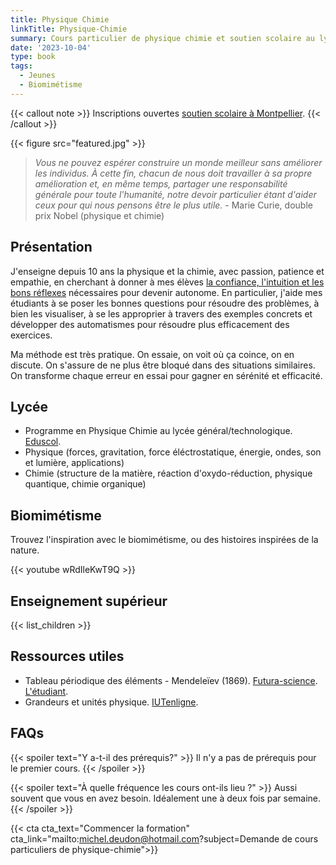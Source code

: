 ```yaml
---
title: Physique Chimie
linkTitle: Physique-Chimie
summary: Cours particulier de physique chimie et soutien scolaire au lycée à Montpellier. Formation sur l'observation de la Terre en master/doctorat.
date: '2023-10-04'
type: book
tags:
  - Jeunes
  - Biomimétisme
---
```


{{< callout note >}}
Inscriptions ouvertes <a href="https://www.mtpcours.fr/en/p/soutien-scolaire-maths-montpellier/">soutien scolaire à Montpellier</a>.
{{< /callout >}}

{{< figure src="featured.jpg" >}}

> <i> Vous ne pouvez espérer construire un monde meilleur sans améliorer les individus. À cette fin, chacun de nous doit travailler à sa propre amélioration et, en même temps, partager une responsabilité générale pour toute l'humanité, notre devoir particulier étant d'aider ceux pour qui nous pensons être le plus utile. </i> - Marie Curie, double prix Nobel (physique et chimie)

## Présentation

J'enseigne depuis 10 ans la physique et la chimie, avec passion, patience et empathie, en cherchant à donner à mes élèves [la confiance, l'intuition et les bons réflexes](https://www.mtpcours.fr/p/7-astuces-pour-progresser-en-maths/) nécessaires pour devenir autonome. En particulier, j'aide mes étudiants à se poser les bonnes questions pour résoudre des problèmes, à bien les visualiser, à se les approprier à travers des exemples concrets et développer des automatismes pour résoudre plus efficacement des exercices.

Ma méthode est très pratique. On essaie, on voit où ça coince, on en discute. On s'assure de ne plus être bloqué dans des situations similaires. On transforme chaque erreur en essai pour gagner en sérénité et efficacité.

## Lycée

- Programme en Physique Chimie au lycée général/technologique. [Eduscol](https://eduscol.education.fr/1648/programmes-et-ressources-en-physique-chimie-voie-gt).
- Physique (forces, gravitation, force éléctrostatique, énergie, ondes, son et lumière, applications)
- Chimie (structure de la matière, réaction d'oxydo-réduction, physique quantique, chimie organique)

## Biomimétisme

Trouvez l'inspiration avec le biomimétisme, ou des histoires inspirées de la nature. 

{{< youtube wRdIleKwT9Q >}}

## Enseignement supérieur

{{< list_children >}}

## Ressources utiles
- Tableau périodique des éléments - Mendeleïev (1869). [Futura-science](https://cdn.futura-sciences.com/cdn-cgi/image/width=1000,quality=60,format=auto/sources/images/tableau-de-Mendeleiev.jpg). [L'étudiant](https://www.letudiant.fr/college/methodologie-college/article/tableau-periodique-des-elements-introduction-et-repertoire.html).
- Grandeurs et unités physique. [IUTenligne](https://public.iutenligne.net/mecanique/mecanique-du-solide/charbonnieras/mecanique/3.2.Img1.png).

## FAQs

{{< spoiler text="Y a-t-il des prérequis?" >}}
Il n'y a pas de prérequis pour le premier cours.
{{< /spoiler >}}

{{< spoiler text="À quelle fréquence les cours ont-ils lieu ?" >}}
Aussi souvent que vous en avez besoin. Idéalement une à deux fois par semaine.
{{< /spoiler >}}

{{< cta cta_text="Commencer la formation" cta_link="mailto:michel.deudon@hotmail.com?subject=Demande de cours particuliers de physique-chimie">}}